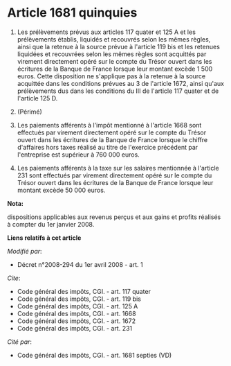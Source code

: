 # Article 1681 quinquies

1. Les prélèvements prévus aux articles 117 quater et 125 A et les prélèvements établis, liquidés et recouvrés selon les
mêmes règles, ainsi que la retenue à la source prévue à l'article 119 bis et les retenues liquidées et recouvrées selon les
mêmes règles sont acquittés par virement directement opéré sur le compte du Trésor ouvert dans les écritures de la Banque de
France lorsque leur montant excède 1 500 euros. Cette disposition ne s'applique pas à la retenue à la source acquittée dans
les conditions prévues au 3 de l'article 1672, ainsi qu'aux prélèvements dus dans les conditions du III de l'article 117
quater et de l'article 125 D. 

2. (Périmé) 

3. Les paiements afférents à l'impôt mentionné à l'article 1668 sont effectués par virement directement opéré sur le compte
du Trésor ouvert dans les écritures de la Banque de France lorsque le chiffre d'affaires hors taxes réalisé au titre de
l'exercice précédent par l'entreprise est supérieur à 760 000 euros. 

4. Les paiements afférents à la taxe sur les salaires mentionnée à l'article 231 sont effectués par virement directement
opéré sur le compte du Trésor ouvert dans les écritures de la Banque de France lorsque leur montant excède 50 000 euros.

**Nota:**

dispositions applicables aux revenus perçus et aux gains et profits réalisés à compter du 1er janvier 2008.

**Liens relatifs à cet article**

_Modifié par_:

  - Décret n°2008-294 du 1er avril 2008 - art. 1

_Cite_:

  - Code général des impôts, CGI. - art. 117 quater
  - Code général des impôts, CGI. - art. 119 bis
  - Code général des impôts, CGI. - art. 125 A
  - Code général des impôts, CGI. - art. 1668
  - Code général des impôts, CGI. - art. 1672
  - Code général des impôts, CGI. - art. 231

_Cité par_:

  - Code général des impôts, CGI. - art. 1681 septies (VD)

